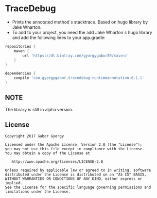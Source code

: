 # TraceDebug
- Prints the annotated method`s stacktrace. Based on hugo library by Jake Wharton.
- To add to your project, you need the add Jake Wharton`s hugo library and add the following lines to your app.gradle:

```gradle
repositories {
    maven {
        url 'https://dl.bintray.com/gyorgygabor89/maven/'
    }
}

dependencies {
    compile 'com.gyorgygabor.tracedebug:runtimeannotation:0.1.1'
}
```
NOTE
-------
The library is still in alpha version.


License
--------

    Copyright 2017 Gabor Gyorgy

    Licensed under the Apache License, Version 2.0 (the "License");
    you may not use this file except in compliance with the License.
    You may obtain a copy of the License at

       http://www.apache.org/licenses/LICENSE-2.0

    Unless required by applicable law or agreed to in writing, software
    distributed under the License is distributed on an "AS IS" BASIS,
    WITHOUT WARRANTIES OR CONDITIONS OF ANY KIND, either express or implied.
    See the License for the specific language governing permissions and
    limitations under the License.
